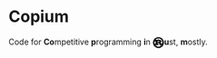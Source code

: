 # Copium

Code for **Co**mpetitive **p**rogramming **i**n <img align="center" src="./rust.svg" width="20">**u**st, **m**ostly.
